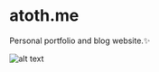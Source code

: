 # atoth.me

Personal portfolio and blog website.✨

![alt text](https://github.com/[tothantonio]/[toth-portfolio]/app/[public]/website.png?raw=true)
